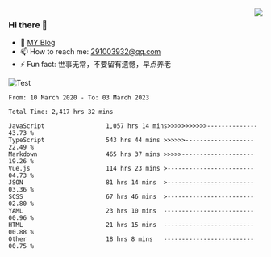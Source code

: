 <img align='right' src='https://github-readme-stats.vercel.app/api?username=niaogege&show_icons=true&theme=radical'/>

### Hi there 👋

- 🌱 [MY Blog](https://bythewayer.com/)
- 📫 How to reach me: 291003932@qq.com
- ⚡ Fun fact:  世事无常，不要留有遗憾，早点养老

![Test](https://github-readme-stats.vercel.app/api/top-langs/?username=niaogege&layout=compact)

<!--START_SECTION:waka-->

```text
From: 10 March 2020 - To: 03 March 2023

Total Time: 2,417 hrs 32 mins

JavaScript                 1,057 hrs 14 mins>>>>>>>>>>>--------------   43.73 %
TypeScript                 543 hrs 44 mins >>>>>>-------------------   22.49 %
Markdown                   465 hrs 37 mins >>>>>--------------------   19.26 %
Vue.js                     114 hrs 23 mins >------------------------   04.73 %
JSON                       81 hrs 14 mins  >------------------------   03.36 %
SCSS                       67 hrs 46 mins  >------------------------   02.80 %
YAML                       23 hrs 10 mins  -------------------------   00.96 %
HTML                       21 hrs 15 mins  -------------------------   00.88 %
Other                      18 hrs 8 mins   -------------------------   00.75 %
```

<!--END_SECTION:waka-->
